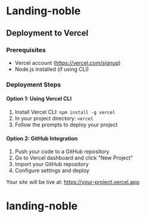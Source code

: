 # Landing-noble

## Deployment to Vercel

### Prerequisites
- Vercel account (https://vercel.com/signup)
- Node.js installed (if using CLI)

### Deployment Steps

#### Option 1: Using Vercel CLI
1. Install Vercel CLI: `npm install -g vercel`
2. In your project directory: `vercel`
3. Follow the prompts to deploy your project

#### Option 2: GitHub Integration
1. Push your code to a GitHub repository
2. Go to Vercel dashboard and click "New Project"
3. Import your GitHub repository
4. Configure settings and deploy

Your site will be live at: https://your-project.vercel.app
# landing-noble
